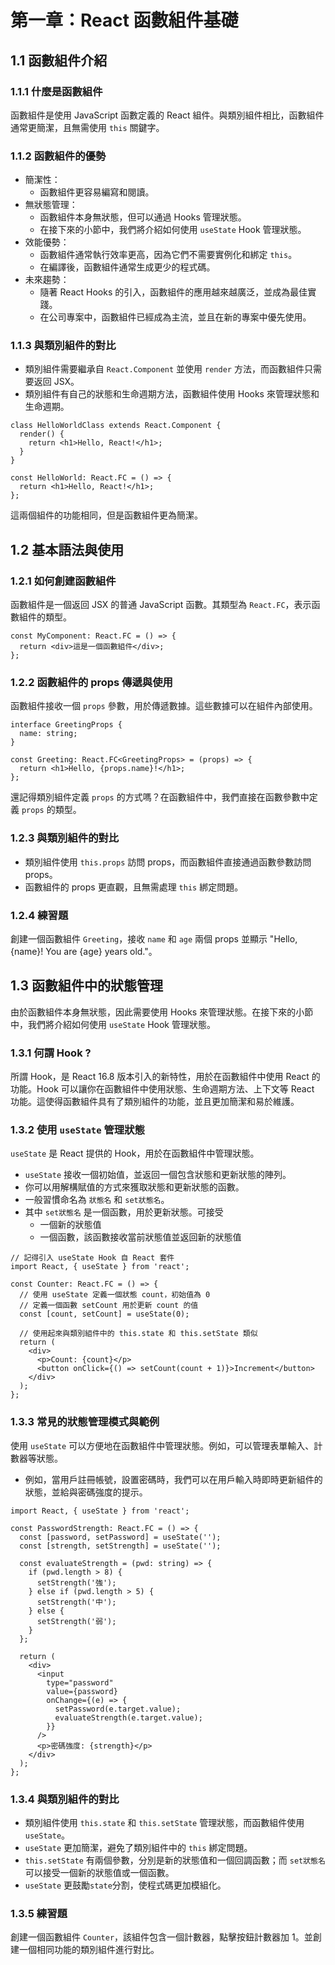 # 第一章：React 函數組件基礎

## 1.1 函數組件介紹

### 1.1.1 什麼是函數組件

函數組件是使用 JavaScript 函數定義的 React 組件。與類別組件相比，函數組件通常更簡潔，且無需使用 `this` 關鍵字。

### 1.1.2 函數組件的優勢

- 簡潔性：
  - 函數組件更容易編寫和閱讀。
- 無狀態管理：
  - 函數組件本身無狀態，但可以通過 Hooks 管理狀態。
  - 在接下來的小節中，我們將介紹如何使用 `useState` Hook 管理狀態。
- 效能優勢：
  - 函數組件通常執行效率更高，因為它們不需要實例化和綁定 `this`。
  - 在編譯後，函數組件通常生成更少的程式碼。
- 未來趨勢：
  - 隨著 React Hooks 的引入，函數組件的應用越來越廣泛，並成為最佳實踐。
  - 在公司專案中，函數組件已經成為主流，並且在新的專案中優先使用。

### 1.1.3 與類別組件的對比

- 類別組件需要繼承自 `React.Component` 並使用 `render` 方法，而函數組件只需要返回 JSX。
- 類別組件有自己的狀態和生命週期方法，函數組件使用 Hooks 來管理狀態和生命週期。

```tsx
class HelloWorldClass extends React.Component {
  render() {
    return <h1>Hello, React!</h1>;
  }
}

const HelloWorld: React.FC = () => {
  return <h1>Hello, React!</h1>;
};
```
這兩個組件的功能相同，但是函數組件更為簡潔。

## 1.2 基本語法與使用

### 1.2.1 如何創建函數組件

函數組件是一個返回 JSX 的普通 JavaScript 函數。其類型為 `React.FC`，表示函數組件的類型。

```tsx
const MyComponent: React.FC = () => {
  return <div>這是一個函數組件</div>;
};
```

### 1.2.2 函數組件的 props 傳遞與使用

函數組件接收一個 `props` 參數，用於傳遞數據。這些數據可以在組件內部使用。

```tsx
interface GreetingProps {
  name: string;
}

const Greeting: React.FC<GreetingProps> = (props) => {
  return <h1>Hello, {props.name}!</h1>;
};
```

還記得類別組件定義 `props` 的方式嗎？在函數組件中，我們直接在函數參數中定義 `props` 的類型。

### 1.2.3 與類別組件的對比

- 類別組件使用 `this.props` 訪問 props，而函數組件直接通過函數參數訪問 props。
- 函數組件的 props 更直觀，且無需處理 `this` 綁定問題。

### 1.2.4 練習題

創建一個函數組件 `Greeting`，接收 `name` 和 `age` 兩個 props 並顯示 "Hello, {name}! You are {age} years old."。

## 1.3 函數組件中的狀態管理

由於函數組件本身無狀態，因此需要使用 Hooks 來管理狀態。在接下來的小節中，我們將介紹如何使用 `useState` Hook 管理狀態。

### 1.3.1 何謂 Hook ?

所謂 Hook，是 React 16.8 版本引入的新特性，用於在函數組件中使用 React 的功能。Hook 可以讓你在函數組件中使用狀態、生命週期方法、上下文等 React 功能。這使得函數組件具有了類別組件的功能，並且更加簡潔和易於維護。

### 1.3.2 使用 `useState` 管理狀態

`useState` 是 React 提供的 Hook，用於在函數組件中管理狀態。

- `useState` 接收一個初始值，並返回一個包含狀態和更新狀態的陣列。
- 你可以用解構賦值的方式來獲取狀態和更新狀態的函數。
- 一般習慣命名為 `狀態名` 和 `set狀態名`。
- 其中 `set狀態名` 是一個函數，用於更新狀態。可接受
  - 一個新的狀態值
  - 一個函數，該函數接收當前狀態值並返回新的狀態值

```tsx
// 記得引入 useState Hook 自 React 套件
import React, { useState } from 'react';

const Counter: React.FC = () => {
  // 使用 useState 定義一個狀態 count，初始值為 0
  // 定義一個函數 setCount 用於更新 count 的值
  const [count, setCount] = useState(0);

  // 使用起來與類別組件中的 this.state 和 this.setState 類似
  return (
    <div>
      <p>Count: {count}</p>
      <button onClick={() => setCount(count + 1)}>Increment</button>
    </div>
  );
};
```

### 1.3.3 常見的狀態管理模式與範例

使用 `useState` 可以方便地在函數組件中管理狀態。例如，可以管理表單輸入、計數器等狀態。

- 例如，當用戶註冊帳號，設置密碼時，我們可以在用戶輸入時即時更新組件的狀態，並給與密碼強度的提示。

```tsx
import React, { useState } from 'react';

const PasswordStrength: React.FC = () => {
  const [password, setPassword] = useState('');
  const [strength, setStrength] = useState('');

  const evaluateStrength = (pwd: string) => {
    if (pwd.length > 8) {
      setStrength('強');
    } else if (pwd.length > 5) {
      setStrength('中');
    } else {
      setStrength('弱');
    }
  };

  return (
    <div>
      <input
        type="password"
        value={password}
        onChange={(e) => {
          setPassword(e.target.value);
          evaluateStrength(e.target.value);
        }}
      />
      <p>密碼強度: {strength}</p>
    </div>
  );
};
```

### 1.3.4 與類別組件的對比

- 類別組件使用 `this.state` 和 `this.setState` 管理狀態，而函數組件使用 `useState`。
- `useState` 更加簡潔，避免了類別組件中的 `this` 綁定問題。
- `this.setState` 有兩個參數，分別是新的狀態值和一個回調函數；而 `set狀態名` 可以接受一個新的狀態值或一個函數。
- `useState` 更鼓勵`state`分割，使程式碼更加模組化。

### 1.3.5 練習題

創建一個函數組件 `Counter`，該組件包含一個計數器，點擊按鈕計數器加 1。並創建一個相同功能的類別組件進行對比。
